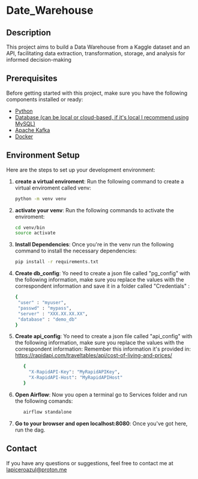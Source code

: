 # Date_Warehouse

## Description

This project aims to build a Data Warehouse from a Kaggle dataset and an API, facilitating data extraction, transformation, storage, and analysis for informed decision-making

## Prerequisites

Before getting started with this project, make sure you have the following components installed or ready:

- [Python](https://www.python.org/)
- [Database (can be local or cloud-based, if it's local I recommend using MySQL)](https://www.mysql.com/)
- [Apache Kafka](https://kafka.apache.org/)
- [Docker](https://www.docker.com/)

## Environment Setup

Here are the steps to set up your development environment:

1. **create a virtual enviroment**: Run the following command to create a virtual enviroment called venv:

   ```bash
   python -m venv venv

2. **activate your venv**: Run the following commands to activate the enviroment:

   ```bash
   cd venv/bin
   source activate

3. **Install Dependencies**: Once you're in the venv run the following command to install the necessary dependencies:

   ```bash
   pip install -r requirements.txt

4. **Create db_config**: Yo need to create a json file called "pg_config" with the following information, make sure you replace the values with the correspondent information and save it in a folder called "Credentials" :

   ```bash
   {
    "user" : "myuser",
    "passwd" : "mypass",
    "server" : "XXX.XX.XX.XX",
    "database" : "demo_db"
   }  

5. **Create api_config**: Yo need to create a json file called "api_config" with the following information, make sure you replace the values with the correspondent information: Remember this information it's provided in:  https://rapidapi.com/traveltables/api/cost-of-living-and-prices/

   ```bash
      {
        "X-RapidAPI-Key": "MyRapidAPIKey",
        "X-RapidAPI-Host": "MyRapidAPIHost"
      }

6. **Open Airflow**: Now you open a terminal go to Services folder and run the following comands: 

   ```bash
      airflow standalone 

7. **Go to your browser and open localhost:8080**: Once you've got here, run the dag.

## Contact

If you have any questions or suggestions, feel free to contact me at lapiceroazul@proton.me

